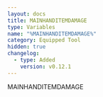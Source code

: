 ```yaml
---
layout: docs
title: MAINHANDITEMDAMAGE
type: Variables
name: "%MAINHANDITEMDAMAGE%"
category: Equipped Tool
hidden: true
changelog:
  - type: Added
    version: v0.12.1
---
```

MAINHANDITEMDAMAGE
